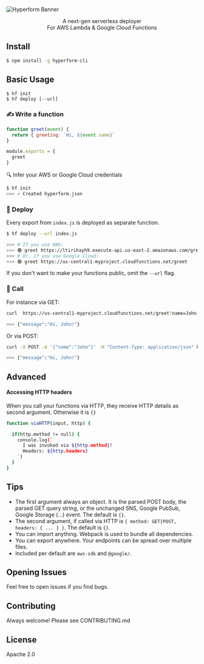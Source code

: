 ![Hyperform Banner](https://github.com/qngapparat/hyperform/blob/master/hyperform-banner.png)


<p align="center">A next-gen serverless deployer
<br>For AWS Lambda & Google Cloud Functions</p>

<!-- TODO bullet list (similar to JS cookie -->


## Install

```sh
$ npm install -g hyperform-cli
```


## Basic Usage

```
$ hf init 
$ hf deploy [--url]
```

### ✍️ Write a function


```js
function greet(event) {
  return { greeting: `Hi, ${event.name}`
}

module.exports = {
  greet 
} 
```

🔍 Infer your AWS or Google Cloud credentials

```sh
$ hf init
>>> ✓ Created hyperform.json
```

### 🚀 Deploy 

Every export from `index.js` is deployed as separate function.

```sh
$ hf deploy --url index.js

>>> # If you use AWS:
>>> 🟢 greet https://ltirihayh9.execute-api.us-east-2.amazonaws.com/greet
>>> # Or, if you use Google Cloud: 
>>> 🟢 greet https://us-central1-myproject.cloudfunctions.net/greet
```

If you don't want to make your functions public, omit the `--url` flag.

### 📡 Call

For instance via GET: 

```sh
curl  https://us-central1-myproject.cloudfunctions.net/greet?name=John

>>> {"message":"Hi, John!"}
```

Or via POST: 

```sh
curl -X POST -d '{"name":"John"}' -H "Content-Type: application/json" https://us-central1-myproject.cloudfunctions.net/greet?name=John

>>> {"message":"Hi, John!"}
```

## Advanced

#### Accessing HTTP headers

When you call your functions via HTTP, they receive HTTP details as second argument. Otherwise it is `{}`

```sh
function viaHTTP(input, http) {

  if(http.method != null) {
    console.log(`
      I was invoked via ${http.method}! 
      Headers: ${http.headers}
    `)
  }
}
```

## Tips

* The first argument always an object. It is the parsed POST body, the parsed GET query string, or the unchanged SNS, Google PubSub, Google Storage (...) event. The default is `{}`.
* The second argument, if called via HTTP is `{ method: GET|POST, headers: { ... } }`. The default is `{}`.
* You can import anything. Webpack is used to bundle all dependencies.
* You can export anywhere. Your endpoints can be spread over multiple files.
* Included per default are `aws-sdk` and `@google/`.


## Opening Issues

Feel free to open issues if you find bugs.

## Contributing

Always welcome! Please see CONTRIBUTING.md

## License

Apache 2.0
